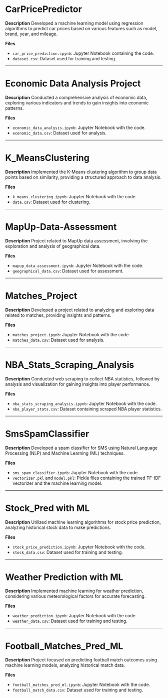 # CarPricePredictor

**Description**
Developed a machine learning model using regression algorithms to predict car prices based on various features such as model, brand, year, and mileage.

**Files**
- `car_price_prediction.ipynb`: Jupyter Notebook containing the code.
- `dataset.csv`: Dataset used for training and testing.

---

# Economic Data Analysis Project

**Description**
Conducted a comprehensive analysis of economic data, exploring various indicators and trends to gain insights into economic patterns.

**Files**
- `economic_data_analysis.ipynb`: Jupyter Notebook with the code.
- `economic_data.csv`: Dataset used for analysis.

---

# K_MeansClustering

**Description**
Implemented the K-Means clustering algorithm to group data points based on similarity, providing a structured approach to data analysis.

**Files**
- `k_means_clustering.ipynb`: Jupyter Notebook with the code.
- `data.csv`: Dataset used for clustering.

---

# MapUp-Data-Assessment

**Description**
Project related to MapUp data assessment, involving the exploration and analysis of geographical data.

**Files**
- `mapup_data_assessment.ipynb`: Jupyter Notebook with the code.
- `geographical_data.csv`: Dataset used for assessment.

---

# Matches_Project

**Description**
Developed a project related to analyzing and exploring data related to matches, providing insights and patterns.

**Files**
- `matches_project.ipynb`: Jupyter Notebook with the code.
- `matches_data.csv`: Dataset used for analysis.

---

# NBA_Stats_Scraping_Analysis

**Description**
Conducted web scraping to collect NBA statistics, followed by analysis and visualization for gaining insights into player performance.

**Files**
- `nba_stats_scraping_analysis.ipynb`: Jupyter Notebook with the code.
- `nba_player_stats.csv`: Dataset containing scraped NBA player statistics.

---

# SmsSpamClassifier

**Description**
Developed a spam classifier for SMS using Natural Language Processing (NLP) and Machine Learning (ML) techniques.

**Files**
- `sms_spam_classifier.ipynb`: Jupyter Notebook with the code.
- `vectorizer.pkl` and `model.pkl`: Pickle files containing the trained TF-IDF vectorizer and the machine learning model.

---

# Stock_Pred with ML

**Description**
Utilized machine learning algorithms for stock price prediction, analyzing historical stock data to make predictions.

**Files**
- `stock_price_prediction.ipynb`: Jupyter Notebook with the code.
- `stock_data.csv`: Dataset used for training and testing.

---

# Weather Prediction with ML

**Description**
Implemented machine learning for weather prediction, considering various meteorological factors for accurate forecasting.

**Files**
- `weather_prediction.ipynb`: Jupyter Notebook with the code.
- `weather_data.csv`: Dataset used for training and testing.

---

# Football_Matches_Pred_ML

**Description**
Project focused on predicting football match outcomes using machine learning models, analyzing historical match data.

**Files**
- `football_matches_pred_ml.ipynb`: Jupyter Notebook with the code.
- `football_match_data.csv`: Dataset used for training and testing.
